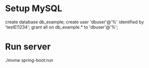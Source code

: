 
# Setup MySQL
create database db_example;
create user 'dbuser'@'%' identified by 'testE!1234';
grant all on db_example.* to 'dbuser'@'%';

# Run server
./mvnw spring-boot:run